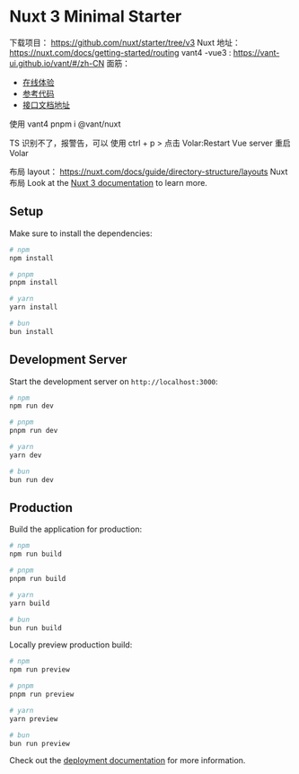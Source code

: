 # Nuxt 3 Minimal Starter

下载项目： https://github.com/nuxt/starter/tree/v3
Nuxt 地址： https://nuxt.com/docs/getting-started/routing
vant4 -vue3 : https://vant-ui.github.io/vant/#/zh-CN
面筋：

- [在线体验](https://nuxt-interview.vercel.app/register)
- [参考代码](https://gitee.com/Megasu/nuxt-interview)
- [接口文档地址](https://www.apifox.cn/apidoc/project-934563/api-20384515)

使用 vant4
pnpm i @vant/nuxt

TS 识别不了，报警告，可以 使用 ctrl + p > 点击 Volar:Restart Vue server 重启 Volar

布局 layout： https://nuxt.com/docs/guide/directory-structure/layouts Nuxt 布局
Look at the [Nuxt 3 documentation](https://nuxt.com/docs/getting-started/introduction) to learn more.

## Setup

Make sure to install the dependencies:

```bash
# npm
npm install

# pnpm
pnpm install

# yarn
yarn install

# bun
bun install
```

## Development Server

Start the development server on `http://localhost:3000`:

```bash
# npm
npm run dev

# pnpm
pnpm run dev

# yarn
yarn dev

# bun
bun run dev
```

## Production

Build the application for production:

```bash
# npm
npm run build

# pnpm
pnpm run build

# yarn
yarn build

# bun
bun run build
```

Locally preview production build:

```bash
# npm
npm run preview

# pnpm
pnpm run preview

# yarn
yarn preview

# bun
bun run preview
```

Check out the [deployment documentation](https://nuxt.com/docs/getting-started/deployment) for more information.
